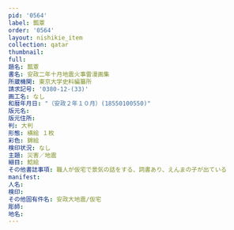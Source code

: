 ```yaml
---
pid: '0564'
label: 瓢覃
order: '0564'
layout: nishikie_item
collection: qatar
thumbnail: 
full: 
題名: 瓢覃
書名: 安政二年十月地震火事雷漫画集
所蔵機関: 東京大学史料編纂所
請求記号: '0380-12-(33)'
画工名: なし
和暦年月日: "（安政２年１０月）(18550100550)"
版元名: 
版元住所: 
判: 大判
形態: 横絵 １枚
彩色: 錦絵
検印状況: なし
主題: 災害／地震
細目: 鯰絵
その他書誌事項: 職人が仮宅で景気の話をする、詞書あり、えんまの子が出ている
manifest: 
人名: 
検印: 
その他固有件名: 安政大地震/仮宅
彫師: 
地名: 
---
```

